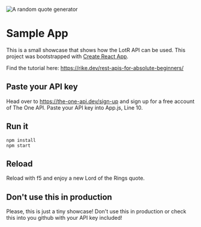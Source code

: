 ![A random quote generator](https://github.com/gitfrosh/lotr-api/blob/release/sample-app/sample-app.png)


# Sample App

This is a small showcase that shows how the LotR API can be used. This project was bootstrapped with [Create React App](https://github.com/facebook/create-react-app).

Find the tutorial here: https://rike.dev/rest-apis-for-absolute-beginners/

## Paste your API key

Head over to https://the-one-api.dev/sign-up and sign up for a free account of The One API. Paste your API key into App.js, Line 10.

## Run it

```
npm install
npm start
```

## Reload
Reload with f5 and enjoy a new Lord of the Rings quote.

## Don't use this in production

Please, this is just a tiny showcase! Don't use this in production or check this into you github with your API key included!